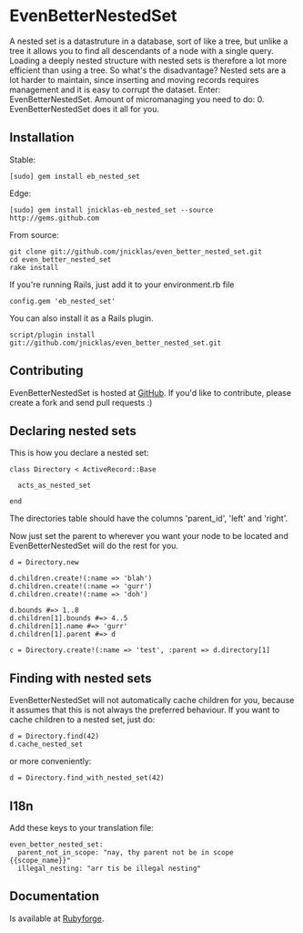 # EvenBetterNestedSet

A nested set is a datastruture in a database, sort of like a tree, but unlike a tree it allows you to find all descendants of a node with a single query. Loading a deeply nested structure with nested sets is therefore a lot more efficient than using a tree. So what's the disadvantage? Nested sets are a lot harder to maintain, since inserting and moving records requires management and it is easy to corrupt the dataset. Enter: EvenBetterNestedSet. Amount of micromanaging you need to do: 0. EvenBetterNestedSet does it all for you.

## Installation

Stable:

    [sudo] gem install eb_nested_set
    
Edge:

    [sudo] gem install jnicklas-eb_nested_set --source http://gems.github.com

From source:

    git clone git://github.com/jnicklas/even_better_nested_set.git
    cd even_better_nested_set
    rake install

If you're running Rails, just add it to your environment.rb file

    config.gem 'eb_nested_set'

You can also install it as a Rails plugin.

    script/plugin install git://github.com/jnicklas/even_better_nested_set.git

## Contributing

EvenBetterNestedSet is hosted at [GitHub](http://github.com/jnicklas/eb_nested_set/tree/master). If you'd like to contribute, please create a fork and send pull requests :)

## Declaring nested sets

This is how you declare a nested set:

    class Directory < ActiveRecord::Base
    
      acts_as_nested_set
    
    end
    
The directories table should have the columns 'parent_id', 'left' and 'right'.

Now just set the parent to wherever you want your node to be located and EvenBetterNestedSet will do the rest for you.
    
    d = Directory.new
    
    d.children.create!(:name => 'blah')
    d.children.create!(:name => 'gurr')
    d.children.create!(:name => 'doh')
    
    d.bounds #=> 1..8
    d.children[1].bounds #=> 4..5
    d.children[1].name #=> 'gurr'
    d.children[1].parent #=> d
    
    c = Directory.create!(:name => 'test', :parent => d.directory[1]

## Finding with nested sets

EvenBetterNestedSet will not automatically cache children for you, because it assumes that this is not always the preferred behaviour. If you want to cache children to a nested set, just do:

    d = Directory.find(42)
    d.cache_nested_set
    
or more conveniently:

    d = Directory.find_with_nested_set(42)

## I18n

Add these keys to your translation file:

    even_better_nested_set:
      parent_not_in_scope: "nay, thy parent not be in scope {{scope_name}}"
      illegal_nesting: "arr tis be illegal nesting"


## Documentation

Is available at [Rubyforge](http://eb-nested-set.rubyforge.org/).